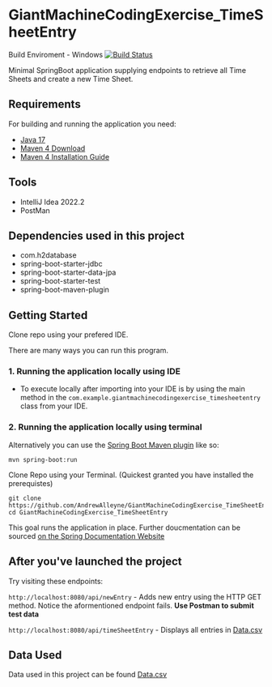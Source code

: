 # GiantMachineCodingExercise_TimeSheetEntry

Build Enviroment - Windows 
[![Build Status](https://app.travis-ci.com/AndrewAlleyne/GiantMachineCodingExercise_TimeSheetEntry.svg?branch=master)](https://app.travis-ci.com/AndrewAlleyne/GiantMachineCodingExercise_TimeSheetEntry)

Minimal SpringBoot application supplying endpoints to retrieve all Time Sheets and create a new Time Sheet.

## Requirements

For building and running the application you need:

- [Java 17](https://openjdk.org/projects/jdk/17/#:~:text=JDK%2017%20is%20the%20open-source%20reference%20implementation%20of,Oracle%3B%20binaries%20from%20other%20vendors%20will%20follow%20shortly.)
- [Maven 4 Download](https://maven.apache.org/download.cgi)
- [Maven 4 Installation Guide](https://maven.apache.org/install.html)

## Tools

- IntelliJ Idea 2022.2
- PostMan

## Dependencies used in this project

- com.h2database
- spring-boot-starter-jdbc
- spring-boot-starter-data-jpa
- spring-boot-starter-test
- spring-boot-maven-plugin

## Getting Started

Clone repo using your prefered IDE.

There are many ways you can run this program.

### 1. Running the application locally using IDE

- To execute locally after importing into your IDE is by using the main method in the `com.example.giantmachinecodingexercise_timesheetentry` class from your IDE.

### 2. Running the application locally using terminal

Alternatively you can use the [Spring Boot Maven plugin](https://docs.spring.io/spring-boot/docs/current/reference/html/build-tool-plugins-maven-plugin.html) like so:

```
mvn spring-boot:run
```

Clone Repo using your Terminal. (Quickest granted you have installed the prerequistes)

```
git clone https://github.com/AndrewAlleyne/GiantMachineCodingExercise_TimeSheetEntry.git
cd GiantMachineCodingExercise_TimeSheetEntry
```

This goal runs the application in place. Further doucmentation can be sourced [on the Spring Documentation Website](https://docs.spring.io/spring-boot/docs/3.1.x-SNAPSHOT/maven-plugin/reference/pdf/spring-boot-maven-plugin-reference.pdf)

## After you've launched the project

Try visiting these endpoints:

`http://localhost:8080/api/newEntry` - Adds new entry using the HTTP GET method.
Notice the aformentioned endpoint fails. **Use Postman to submit test data**

`http://localhost:8080/api/timeSheetEntry` - Displays all entries in [Data.csv](https://github.com/AndrewAlleyne/GiantMachineCodingExercise_TimeSheetEntry/blob/master/src/main/resources/file.csv)


## Data Used

Data used in this project can be found [Data.csv](https://github.com/AndrewAlleyne/GiantMachineCodingExercise_TimeSheetEntry/blob/master/src/main/resources/file.csv)
